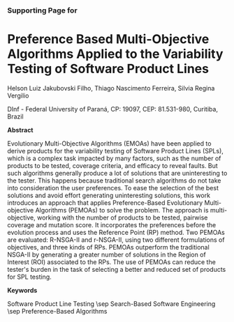 ### Supporting Page for 

# Preference Based Multi-Objective Algorithms Applied to the Variability Testing of Software Product Lines

Helson Luiz Jakubovski Filho, Thiago Nascimento Ferreira, Silvia Regina Vergilio

DInf - Federal University of Paraná, CP: 19097, CEP: 81.531-980, Curitiba, Brazil


**Abstract**

Evolutionary Multi-Objective Algorithms (EMOAs) have been applied to derive products for the variability testing of Software Product Lines (SPLs), which is a complex task impacted by many factors, such as the number of products to be tested, coverage criteria, and efficacy to reveal faults. But such algorithms generally produce a lot of solutions that are uninteresting to the tester. This happens because traditional search algorithms do not take into consideration the user preferences. To ease the selection of the best solutions and avoid effort generating uninteresting solutions, this work introduces an approach that applies Preference-Based Evolutionary Multi-objective Algorithms (PEMOAs) to solve the problem. The approach is multi-objective, working with the number of products to be tested, pairwise coverage and mutation score. It incorporates the preferences before the evolution process and uses the Reference Point (RP) method. Two PEMOAs are evaluated: R-NSGA-II and r-NSGA-II, using two different formulations of objectives, and three kinds of RPs. PEMOAs outperform the traditional NSGA-II by generating a greater number of solutions in the Region of Interest (ROI) associated to the RPs. The use of PEMOAs can reduce the tester's burden in the task of selecting a better and reduced set of products for SPL testing.

**Keywords**

Software Product Line Testing \sep Search-Based Software Engineering \sep Preference-Based Algorithms
